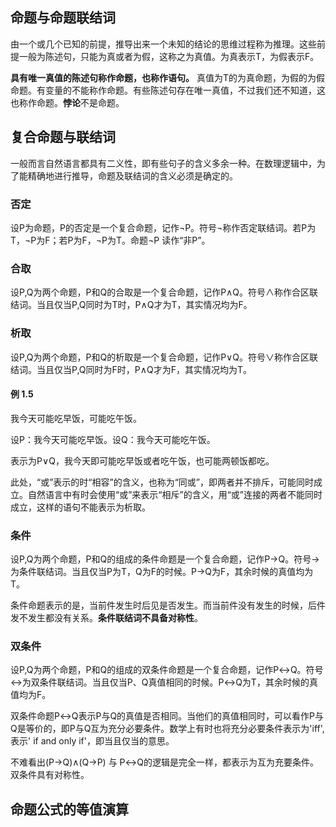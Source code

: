 ## 命题与命题联结词

由一个或几个已知的前提，推导出来一个未知的结论的思维过程称为推理。这些前提一般为陈述句，只能为真或者为假，这称之为真值。为真表示T，为假表示F。

**具有唯一真值的陈述句称作命题，也称作语句。** 真值为T的为真命题，为假的为假命题。有变量的不能称作命题。有些陈述句存在唯一真值，不过我们还不知道，这也称作命题。**悖论**不是命题。

## 复合命题与联结词

一般而言自然语言都具有二义性，即有些句子的含义多余一种。在数理逻辑中，为了能精确地进行推导，命题及联结词的含义必须是确定的。

### 否定


设P为命题，P的否定是一个复合命题，记作$\lnot$P。符号$\lnot$称作否定联结词。若P为T，$\lnot$P为F；若P为F，$\lnot$P为T。命题$\lnot$P 读作“非P”。

### 合取

设P,Q为两个命题，P和Q的合取是一个复合命题，记作P$\land$Q。符号$\land$称作合区联结词。当且仅当P,Q同时为T时，P$\land$Q才为T，其实情况均为F。

### 析取

设P,Q为两个命题，P和Q的析取是一个复合命题，记作P$\lor$Q。符号$\lor$称作合区联结词。当且仅当P,Q同时为F时，P$\land$Q才为F，其实情况均为T。

#### 例 1.5

我今天可能吃早饭，可能吃午饭。

设P：我今天可能吃早饭。设Q：我今天可能吃午饭。

表示为P$\lor$Q，我今天即可能吃早饭或者吃午饭，也可能两顿饭都吃。

此处，“或”表示的时“相容”的含义，也称为“同或”，即两者并不排斥，可能同时成立。自然语言中有时会使用“或”来表示“相斥”的含义，用“或”连接的两者不能同时成立，这样的语句不能表示为析取。

### 条件
设P,Q为两个命题，P和Q的组成的条件命题是一个复合命题，记作P$\to$Q。符号$\to$为条件联结词。当且仅当P为T，Q为F的时候。P$\to$Q为F，其余时候的真值均为T。

条件命题表示的是，当前件发生时后见是否发生。而当前件没有发生的时候，后件发不发生都没有关系。**条件联结词不具备对称性**。

### 双条件
设P,Q为两个命题，P和Q的组成的双条件命题是一个复合命题，记作P$\leftrightarrow$Q。符号$\leftrightarrow$为双条件联结词。当且仅当P、Q真值相同的时候。P$\leftrightarrow$Q为T，其余时候的真值均为F。

双条件命题P$\leftrightarrow$Q表示P与Q的真值是否相同。当他们的真值相同时，可以看作P与Q是等价的，即P与Q互为充分必要条件。数学上有时也将充分必要条件表示为'iff',表示' if and only if'，即当且仅当的意思。

不难看出(P$\to$Q)$\land$(Q$\to$P) 与 P$\leftrightarrow$Q的逻辑是完全一样，都表示为互为充要条件。双条件具有对称性。

## 命题公式的等值演算






